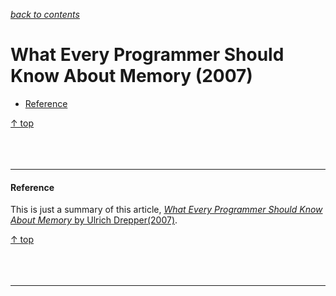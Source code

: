 [*back to contents*](https://github.com/gyuho/learn#contents)<br>

# What Every Programmer Should Know About Memory (2007)

- [Reference](#reference)

[↑ top](#what-every-programmer-should-know-about-memory-2007)
<br><br><br><br><hr>


#### Reference

This is just a summary of this article, [*What Every Programmer Should Know About Memory* by Ulrich Drepper(2007)](https://people.freebsd.org/~lstewart/articles/cpumemory.pdf).

[↑ top](#what-every-programmer-should-know-about-memory-2007)
<br><br><br><br><hr>


